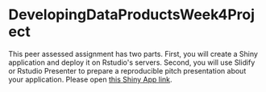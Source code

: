 # DevelopingDataProductsWeek4Project
This peer assessed assignment has two parts. First, you will create a Shiny application and deploy it on Rstudio's servers. Second, you will use Slidify or Rstudio Presenter to prepare a reproducible pitch presentation about your application. Please open [this Shiny App link](https://rufat20.shinyapps.io/language/).
